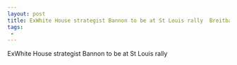 ```yaml
---
layout: post
title: ExWhite House strategist Bannon to be at St Louis rally  Breitbart
tags:
 -
---
```

ExWhite House strategist Bannon to be at St Louis rally

